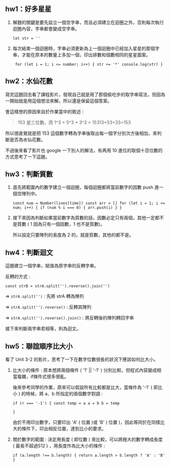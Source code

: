 ## hw1：好多星星

1. 解題的關鍵是要先設立一個空字串，而且必須建立在迴圈之外，否則每次執行迴圈內容，字串都會變成空字串。

   `let str = ''`

2. 每次結束一個迴圈時，字串必須更新為上一個迴圈中已經加入星星的那個字串，才能在原本的數量上多加一個，印出排數和個數相同的星星圖案。

   ` for (let i = 1; i <= number; i++) {
       str += '*'
       console.log(str)
     }`

## hw2：水仙花數

寫完這題回去看了課程影片，發現自己就是用了那個偷吃步的取字串寫法，但因為一開始就是用這個想法來解，所以還是保留這個答案。

會這樣想的原因來自於作業當中的敘述 :

> 153 是三位數，而 1^3 + 5^3 + 3^3 = 15313+53+33=153

所以很直覺就是把 153 這個數字轉為字串後取出每一個字分別次方後相加，來判斷是否為水仙花數。

不過後來看了影片也 google 一下別人的解法，有再用 10 進位的取個十百位數的方式思考了一下這題。

## hw3：判斷質數

1. 首先將範圍內的數字建立一個迴圈，每個迴圈都將當前數字的因數 push 進一個空陣列中。

   `const num = Number(lines[time])
   const arr = []
   for (let i = 1; i <= num; i++) {
     if (num % i === 0) {
       arr.push(i)
     }
   }`

2. 接下來因為判斷如果當前數字為質數的話，因數必定只有兩個，其他一定都不是質數 ( 1 因為只有一個因數，1 也不是質數)。

   所以設定只要陣列的長度為 2 的，就是質數，其他的都不是。

## hw4：判斷迴文

這題建立一個字串，賦值為原字串的反轉字串。

反轉的方式 : 

`const strB = strA.split('').reverse().join('')`

&rArr; `strA.split('')` : 先將 strA 轉為陣列

&rArr; `strA.split('').reverse()` : 反轉其陣列

&rArr; `strA.split('').reverse().join()` : 將反轉後的陣列轉回字串

接下來判斷兩字串若相等，則為迴文。 

## hw5：聯誼順序比大小

看了 Unit 3-2 的影片，思考了一下在數字位數很長的狀況下應該如何比大小。

1. 比大小的條件 : 原本想將兩個條件 ( '1' || '-1' ) 分別比較，但程式內容變成相當複雜，if條件式很多很亂。

   後來參考同學的作業，原來可以假設所有比較都是比大，當條件為 '-1' ( 即比小 ) 的時候，將 a、b 所指定的兩個數字對調 : 

   `if (r === '-1') {
     const temp = a
     a = b
     b = temp
   `

   `}`

   由於不用印出數字，只要印出 'A' ( 位置 )或 'B' ( 位置 )，因此等同於在同樣比大的條件下，印出相反位置，達到比小的要求。

   

2. 關於數字的範圍 : 決定用長度 ( 即位數 ) 來比較，可以將極大的數字轉成長度 ( 最長不超過512 ) ，用長度作為比大小的條件 : 

   `if (a.length !== b.length) {
     return a.length > b.length ? 'A' : 'B'
   }`



